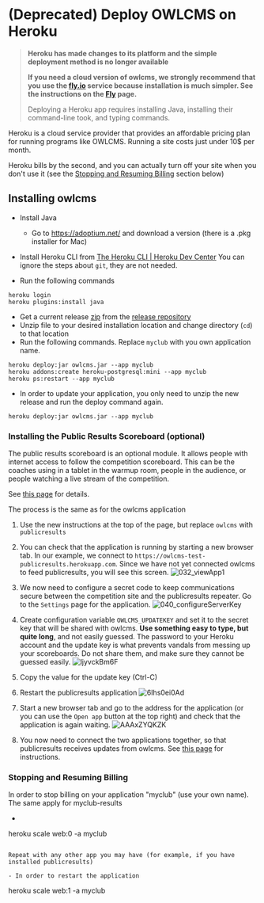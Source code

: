 

# (Deprecated) Deploy OWLCMS on Heroku

> **Heroku has made changes to its platform and the simple deployment method is no longer available**
>
> **If you need a cloud version of owlcms, we strongly recommend that you use the [fly.io](https;//fly.io) service because installation is much simpler.  See the instructions on the [Fly](Fly) page.**
>
> Deploying a Heroku app requires installing Java, installing their command-line took, and typing commands.

Heroku is a cloud service provider that provides an affordable pricing plan for running programs like OWLCMS.   Running a site costs just under 10$ per month.

Heroku bills by the second, and you can actually turn off your site when you don't use it (see the [Stopping and Resuming Billing](#stopping-and-resuming-billing) section below)

## Installing owlcms

- Install Java
  - Go to https://adoptium.net/ and download a version (there is a .pkg installer for Mac)

- Install Heroku CLI from [The Heroku CLI | Heroku Dev Center](https://devcenter.heroku.com/articles/heroku-cli)   You can ignore the steps about `git`, they are not needed.
- Run the following commands

```
heroku login
heroku plugins:install java
```

- Get a current release [zip](https://github.com/owlcms/owlcms4-prerelease/releases/download/39.0.1-rc01/owlcms_39.0.1-rc01.zip) from the [release repository](https://github.com/owlcms/owlcms4-prerelease/releases)
- Unzip file to your desired installation location and change directory (`cd`) to that location
- Run the following commands.  Replace `myclub` with you own application name.

```
heroku deploy:jar owlcms.jar --app myclub
heroku addons:create heroku-postgresql:mini --app myclub
heroku ps:restart --app myclub
```

- In order to update your application, you only need to unzip the new release and run the deploy command again.

```
heroku deploy:jar owlcms.jar --app myclub
```



### Installing the Public Results Scoreboard (optional)

The public results scoreboard is an optional module.  It allows people with internet access to follow the competition scoreboard.  This can be the coaches using in a tablet in the warmup room, people in the audience, or people watching a live stream of the competition.

See [this page](PublicResults) for details.

The process is the same as for the owlcms application

1. Use the new instructions at the top of the page, but replace `owlcms` with `publicresults`

2. You can check that the application is running by starting a new browser tab. In our example, we connect to `https://owlcms-test-publicresults.herokuapp.com`.  Since we have not yet connected owlcms to feed publicresults, you will see this screen.
   ![032_viewApp1](img/PublicResults/032_viewApp1.png)

3. We now need to configure a secret code to keep communications secure between the competition site and the publicresults repeater.  Go to the `Settings` page for the application.
   ![040_configureServerKey](img/PublicResults/040_configureServerKey.png)
4. Create configuration variable `OWLCMS_UPDATEKEY` and set it to the secret key that will be shared with owlcms.  **Use something easy to type, but quite long**, and not easily guessed.  The  password to your Heroku account and the update key is what prevents vandals from messing up your scoreboards.  Do not share them, and make sure they cannot be guessed easily.
   ![ljyvckBm6F](img/PublicResults/Example/ljyvckBm6F.png)
5. Copy the value for the update key (Ctrl-C)

6. Restart the publicresults application
   ![6Ihs0ei0Ad](img/PublicResults/Example/6Ihs0ei0Ad.png)

7. Start a new browser tab and go to the address for the application (or you can use the `Open app` button at the top right) and check that the application is again waiting.
   ![AAAxZYQKZK](img/PublicResults/Example/AAAxZYQKZK.png)

8. You now need to connect the two applications together, so that publicresults receives updates from owlcms.  See [this page](PublicResults) for instructions.

### Stopping and Resuming Billing

In order to stop billing on your application "myclub" (use your own name).  The same apply for myclub-results

- ```
heroku scale web:0 -a myclub
  ```
  
  Repeat with any other app you may have (for example, if you have installed publicresults)

- In order to restart the application

  ```
  heroku scale web:1 -a myclub
  ```

